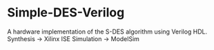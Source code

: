 # Simple-DES-Verilog
A hardware implementation of the S-DES algorithm using Verilog HDL.
Synthesis -> Xilinx ISE
Simulation -> ModelSim
